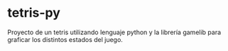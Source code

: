 # tetris-py
Proyecto de un tetris utilizando lenguaje python y la librería gamelib para graficar los distintos estados del juego.
